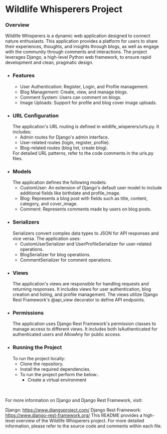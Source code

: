 <h1>Wildlife Whisperers Project</h1>
<h3>Overview</h3>
<p>Wildlife Whisperers is a dynamic web application designed to connect nature enthusiasts. This application provides a platform for users to share their experiences, thoughts, and insights through blogs, as well as engage with the community through comments and interactions. The project leverages Django, a high-level Python web framework, to ensure rapid development and clean, pragmatic design.</p>


<ul>
    <li> <h3>Features</h3>
        <ul>
            <li>User Authentication: Register, Login, and Profile management.
            <li>Blog Management: Create, view, and manage blogs.
            <li>Comment System: Users can comment on blogs.
            <li>Image Uploads: Support for profile and blog cover image uploads.
        </ul>
    </li>
    <li><h3>URL Configuration</h3>
        The application's URL routing is defined in wildlife_wisperers/urls.py. It includes:
        <ul>
            <li>Admin routes for Django's admin interface.
            <li>User-related routes (login, register, profile).
            <li>Blog-related routes (blog list, create blog).
        </ul>
        For detailed URL patterns, refer to the code comments in the urls.py files.
    </li>
    <li><h3>Models</h3>
        The application defines the following models:
        <ul>
            <li>CustomUser: An extension of Django's default user model to include additional fields like birthdate and profile_image.
            <li>Blog: Represents a blog post with fields such as title, content, category, and cover_image.
            <li>Comment: Represents comments made by users on blog posts.
        </ul>
    </li>
    <li><h3>Serializers</h3>
        Serializers convert complex data types to JSON for API responses and vice versa. The application uses:
        <ul>
            <li>CustomUserSerializer and UserProfileSerializer for user-related operations.
            <li>BlogSerializer for blog operations.
            <li>CommentSerializer for comment operations.
        </ul>
    </li>
    <li><h3>Views</h3>
        The application's views are responsible for handling requests and returning responses. It includes views for user authentication, blog creation and listing, and profile management. The views utilize Django Rest Framework's @api_view decorator to define API endpoints.
    </li>
    <li><h3>Permissions</h3>
        The application uses Django Rest Framework's permission classes to manage access to different views. It includes both IsAuthenticated for authenticated users and AllowAny for public access.
    </li>
    <li><h3>Running the Project</h3>
        To run the project locally:
        <ul>
            <li>Clone the repository.
            <li>Install the required dependencies.
            <li>To run the project perform the below:.
            <ul>
                <li>Create a virtual environment
            </ul>
        </ul>
</ul>
<br><br>
For more information on Django and Django Rest Framework, visit:

Django: https://www.djangoproject.com/
Django Rest Framework: https://www.django-rest-framework.org/
This README provides a high-level overview of the Wildlife Whisperers project. For more detailed information, please refer to the source code and comments within each file.